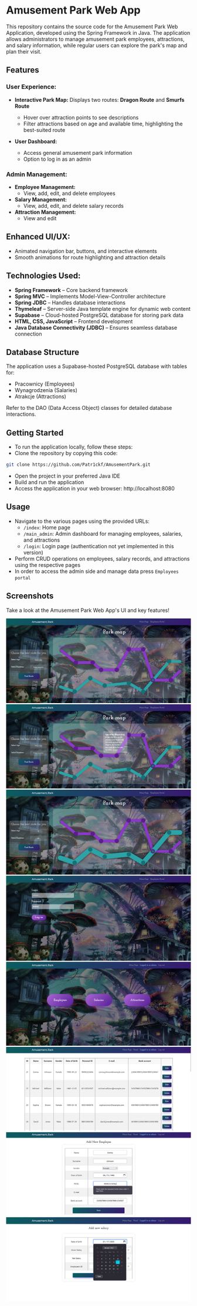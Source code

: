 # Amusement Park Web App
This repository contains the source code for the Amusement Park Web Application, developed using the Spring Framework in Java. The application allows administrators to manage amusement park employees, attractions, and salary information, while regular users can explore the park's map and plan their visit.

## Features
### User Experience:
- **Interactive Park Map:** Displays two routes: **Dragon Route** and **Smurfs Route**
  - Hover over attraction points to see descriptions
  - Filter attractions based on age and available time, highlighting the best-suited route

- **User Dashboard:**
  - Access general amusement park information
  - Option to log in as an admin

### Admin Management:
- **Employee Management:**
  - View, add, edit, and delete employees
- **Salary Management:**
  - View, add, edit, and delete salary records
- **Attraction Management:**
  - View and edit
 
## Enhanced UI/UX:
- Animated navigation bar, buttons, and interactive elements
- Smooth animations for route highlighting and attraction details

## Technologies Used:
- **Spring Framework** – Core backend framework
- **Spring MVC** – Implements Model-View-Controller architecture
- **Spring JDBC** – Handles database interactions
- **Thymeleaf** – Server-side Java template engine for dynamic web content
- **Supabase** – Cloud-hosted PostgreSQL database for storing park data
- **HTML, CSS, JavaScript** – Frontend development
- **Java Database Connectivity (JDBC)** – Ensures seamless database connection

## Database Structure
The application uses a Supabase-hosted PostgreSQL database with tables for:
- Pracownicy (Employees)
- Wynagrodzenia (Salaries)
- Atrakcje (Attractions)
  
Refer to the DAO (Data Access Object) classes for detailed database interactions.

## Getting Started
- To run the application locally, follow these steps:
- Clone the repository by copying this code:
```bash
git clone https://github.com/Patr1ckf/AmusementPark.git
```
- Open the project in your preferred Java IDE
- Build and run the application
- Access the application in your web browser: http://localhost:8080

## Usage
- Navigate to the various pages using the provided URLs:
  - `/index`: Home page
  - `/main_admin`: Admin dashboard for managing employees, salaries, and attractions
  - `/login`: Login page (authentication not yet implemented in this version)
- Perform CRUD operations on employees, salary records, and attractions using the respective pages
- In order to access the admin side and manage data press `Employees portal`

## Screenshots
Take a look at the Amusement Park Web App's UI and key features!


![Main page](screenshots/img.png)
![Main page attraction details](screenshots/img_1.png)
![Recommended path](screenshots/img_2.png)
![Login page](screenshots/img_3.png)
![Admin portal](screenshots/img_4.png)
![List of employees](screenshots/img_5.png)
![Salary adding](screenshots/img_6.png)
![Choosing a date - calendar](screenshots/img_7.png)

